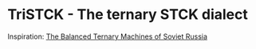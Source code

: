 TriSTCK - The ternary STCK dialect
==================================

Inspiration: [The Balanced Ternary Machines of Soviet Russia](https://dev.to/buntine/the-balanced-ternary-machines-of-soviet-russia)
